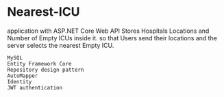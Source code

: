 # Nearest-ICU
application with ASP.NET Core Web API Stores Hospitals Locations and Number of Empty ICUs inside it. so that Users send their locations and the server selects the nearest Empty ICU.

    MySQL
    Entity Framework Core
    Repository design pattern
    AutoMapper
    Identity
    JWT authentication
